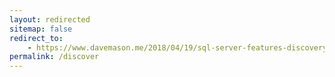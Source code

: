 ```yaml
---
layout: redirected
sitemap: false
redirect_to:
    - https://www.davemason.me/2018/04/19/sql-server-features-discovery-report
permalink: /discover
---
```

